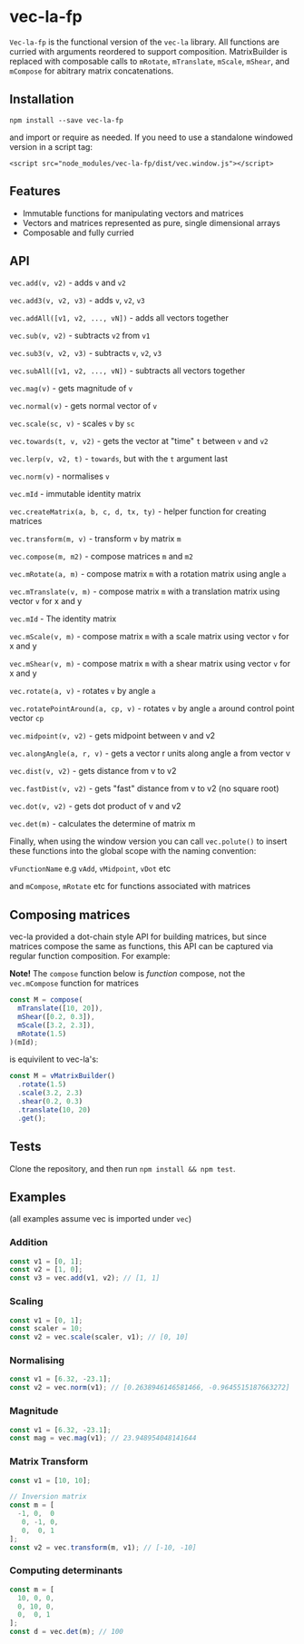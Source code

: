 # vec-la-fp

`Vec-la-fp` is the functional version of the `vec-la` library. All functions are curried with arguments reordered to support composition. MatrixBuilder is replaced with composable calls to `mRotate`, `mTranslate`, `mScale`, `mShear`, and `mCompose` for abitrary matrix concatenations.

## Installation

`npm install --save vec-la-fp`

and import or require as needed. If you need to use a standalone windowed version in a script tag:

`<script src="node_modules/vec-la-fp/dist/vec.window.js"></script>`

## Features

- Immutable functions for manipulating vectors and matrices
- Vectors and matrices represented as pure, single dimensional arrays
- Composable and fully curried

## API

`vec.add(v, v2)` - adds `v` and `v2`

`vec.add3(v, v2, v3)` - adds `v`, `v2`, `v3`

`vec.addAll([v1, v2, ..., vN])` - adds all vectors together

`vec.sub(v, v2)` - subtracts `v2` from `v1`

`vec.sub3(v, v2, v3)` - subtracts `v`, `v2`, `v3`

`vec.subAll([v1, v2, ..., vN])` - subtracts all vectors together

`vec.mag(v)` - gets magnitude of `v`

`vec.normal(v)` - gets normal vector of `v`

`vec.scale(sc, v)` - scales `v` by `sc`

`vec.towards(t, v, v2)` - gets the vector at "time" `t` between `v` and `v2`

`vec.lerp(v, v2, t)` - `towards`, but with the `t` argument last

`vec.norm(v)` - normalises `v`

`vec.mId` - immutable identity matrix

`vec.createMatrix(a, b, c, d, tx, ty)` - helper function for creating matrices

`vec.transform(m, v)` - transform `v` by matrix `m`

`vec.compose(m, m2)` - compose matrices `m` and `m2`

`vec.mRotate(a, m)` - compose matrix `m` with a rotation matrix using angle `a`

`vec.mTranslate(v, m)` - compose matrix `m` with a translation matrix using vector `v` for x and y

`vec.mId` - The identity matrix

`vec.mScale(v, m)` - compose matrix `m` with a scale matrix using vector `v` for x and y

`vec.mShear(v, m)` - compose matrix `m` with a shear matrix using vector `v` for x and y

`vec.rotate(a, v)` - rotates `v` by angle `a`

`vec.rotatePointAround(a, cp, v)` - rotates `v` by angle `a` around control point vector `cp`

`vec.midpoint(v, v2)` - gets midpoint between v and v2

`vec.alongAngle(a, r, v)` - gets a vector r units along angle a from vector v

`vec.dist(v, v2)` - gets distance from v to v2

`vec.fastDist(v, v2)` - gets "fast" distance from v to v2 (no square root)

`vec.dot(v, v2)` - gets dot product of v and v2

`vec.det(m)` - calculates the determine of matrix m

Finally, when using the window version you can call `vec.polute()` to insert these functions into the global scope with the naming convention:

`vFunctionName` e.g `vAdd`, `vMidpoint`, `vDot` etc 

and `mCompose`, `mRotate` etc for functions associated with matrices

## Composing matrices

vec-la provided a dot-chain style API for building matrices, but since matrices compose the same as functions, this API can be captured via regular function composition. For example:

**Note!** The `compose` function below is *function* compose, not the `vec.mCompose` function for matrices

```javascript
const M = compose(
  mTranslate([10, 20]),
  mShear([0.2, 0.3]),
  mScale([3.2, 2.3]),
  mRotate(1.5)
)(mId);
```

is equivilent to vec-la's:

```javascript
const M = vMatrixBuilder()
  .rotate(1.5)
  .scale(3.2, 2.3)
  .shear(0.2, 0.3)
  .translate(10, 20)
  .get();
```

## Tests

Clone the repository, and then run `npm install && npm test`.

## Examples

(all examples assume vec is imported under `vec`)

### Addition

```javascript 
const v1 = [0, 1];
const v2 = [1, 0];
const v3 = vec.add(v1, v2); // [1, 1]
```

### Scaling

```javascript 
const v1 = [0, 1];
const scaler = 10;
const v2 = vec.scale(scaler, v1); // [0, 10]
```

### Normalising

```javascript 
const v1 = [6.32, -23.1];
const v2 = vec.norm(v1); // [0.2638946146581466, -0.9645515187663272]
```

### Magnitude

```javascript 
const v1 = [6.32, -23.1];
const mag = vec.mag(v1); // 23.948954048141644
```


### Matrix Transform

```javascript 
const v1 = [10, 10];

// Inversion matrix
const m = [
  -1, 0,  0
   0, -1, 0,
   0,  0, 1
];
const v2 = vec.transform(m, v1); // [-10, -10]
```

### Computing determinants

```javascript 
const m = [
  10, 0, 0,
  0, 10, 0,
  0,  0, 1
];
const d = vec.det(m); // 100
```
